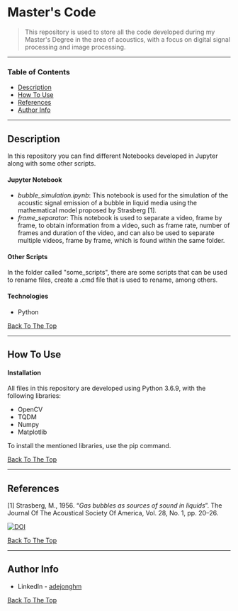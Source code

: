 
# Master's Code

> This repository is used to store all the code developed during my Master's Degree in the area of acoustics, with a focus on digital signal processing and image processing.

---

### Table of Contents
- [Description](#description)
- [How To Use](#how-to-use)
- [References](#references)
- [Author Info](#author-info)

---

## Description

In this repository you can find different Notebooks developed in Jupyter along with some other scripts.

#### Jupyter Notebook
- *bubble_simulation.ipynb*: This notebook is used for the simulation of the acoustic signal emission of a bubble in liquid media using the mathematical model proposed by Strasberg [1].
- *frame_separator*: This notebook is used to separate a video, frame by frame, to obtain information from a video, such as frame rate, number of frames and duration of the video, and can also be used to separate multiple videos, frame by frame, which is found within the same folder.
#### Other Scripts
In the folder called "some_scripts", there are some scripts that can be used to rename files, create a .cmd file that is used to rename, among others.

#### Technologies
- Python

[Back To The Top](#masters-code)

---

## How To Use

#### Installation
All files in this repository are developed using Python 3.6.9, with the following libraries:
- OpenCV
- TQDM
- Numpy
- Matplotlib

To install the mentioned libraries, use the pip command.

[Back To The Top](#masters-code)

---

## References
[1] Strasberg, M., 1956. “*Gas bubbles as sources of sound in liquids*”. The Journal Of The Acoustical Society Of America, Vol. 28, No. 1, pp. 20–26.

[![DOI](https://zenodo.org/badge/218679128.svg)](https://zenodo.org/badge/latestdoi/218679128)

[Back To The Top](#masters-code)

---

## Author Info

- LinkedIn - [adejonghm](https://www.linkedin.com/in/adejonghm/)

[Back To The Top](#masters-code)
